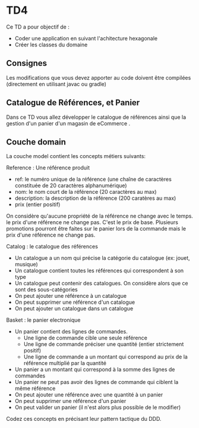 # TD4

Ce TD a pour objectif de :

* Coder une application en suivant l'achitecture hexagonale
* Créer les classes du domaine

## Consignes

Les modifications que vous devez apporter au code doivent être compilées (directement en utilisant javac ou gradle)

## Catalogue de Références, et Panier

Dans ce TD vous allez développer le catalogue de références ainsi que la gestion d'un panier d'un magasin de eCommerce .

## Couche domain

La couche model contient les concepts métiers suivants:

Reference : Une référence produit 
* ref: le numéro unique de la référence (une chaîne de caractères constituée de 20 caractères alphanumérique)
* nom: le nom court de la référence (20 caractères au max)
* description: la description de la référence (200 caratères au max)
* prix (entier positif) 

On considère qu'aucune propriété de la référence ne change avec le temps. le prix d'une référence ne change pas. C'est le prix de base. Plusieurs promotions pourront être faites sur le panier lors de la commande mais le prix d'une référence ne change pas.


Catalog : le catalogue des références
* Un catalogue a un nom qui précise la catégorie du catalogue (ex: jouet, musique)
* Un catalogue contient toutes les références qui correspondent à son type
* Un catalogue peut contenir des catalogues. On considère alors que ce sont des sous-catégories
* On peut ajouter une référence à un catalogue
* On peut supprimer une référence d'un catalogue
* On peut ajouter un catalogue dans un catalogue

Basket : le panier electronique
* Un panier contient des lignes de commandes.
  * Une ligne de commande cible une seule référence
  * Une ligne de commande préciser une quantité (entier strictement positif)
  * Une ligne de commande a un montant qui correspond au prix de la référence multiplié par la quantité
* Un panier a un montant qui correspond à la somme des lignes de commandes
* Un panier ne peut pas avoir des lignes de commande qui ciblent la même référence
* On peut ajouter une référence avec une quantité à un panier
* On peut supprimer une référence d'un panier
* On peut valider un panier (il n'est alors plus possible de le modifier)

Codez ces concepts en précisant leur pattern tactique du DDD.

